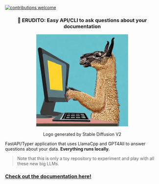 [![contributions welcome](https://img.shields.io/badge/contributions-welcome-brightgreen.svg?style=flat)](https://github.com/adriacabeza/erudito)

<div align="center">
    <h3>🦙 ERUDITO: Easy API/CLI to ask questions about your documentation</h3>
    <img height="300" src="docs/logo.jpeg">

Logo generated by Stable Diffusion V2
</div>

FastAPI/Typer application that uses LlamaCpp and GPT4All to answer questions about your data. **Everything runs locally.**
> Note that this is only a toy repository to experiment and play with all these new big LLMs.

### [Check out the documentation here!](https://adriacabeza.github.io/erudito/)
